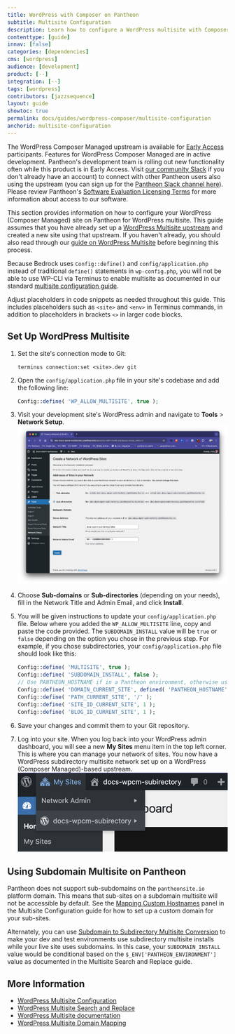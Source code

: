 ```yaml
---
title: WordPress with Composer on Pantheon
subtitle: Multisite Configuration
description: Learn how to configure a WordPress multisite with Composer on Pantheon.
contenttype: [guide]
innav: [false]
categories: [dependencies]
cms: [wordpress]
audience: [development]
product: [--]
integration: [--]
tags: [wordpress]
contributors: [jazzsequence]
layout: guide
showtoc: true
permalink: docs/guides/wordpress-composer/multisite-configuration
anchorid: multisite-configuration
---
```


<Alert title="Early Access" type="info" icon="leaf">

The WordPress Composer Managed upstream is available for [Early Access](/oss-support-levels#early-access) participants. Features for WordPress Composer Managed are in active development. Pantheon's development team is rolling out new functionality often while this product is in Early Access. Visit [our community Slack](https://pantheon-community.slack.com/) if you don't already have an account) to connect with other Pantheon users also using the upstream (you can sign up for the [Pantheon Slack channel here](https://slackin.pantheon.io/)). Please review Pantheon's [Software Evaluation Licensing Terms](https://legal.pantheon.io/#contract-hkqlbwpxo) for more information about access to our software.

</Alert>

This section provides information on how to configure your WordPress (Composer Managed) site on Pantheon for WordPress multisite. This guide assumes that you have already set up a [WordPress Multisite upstream](/guides/multisite/#request-a-wordpress-multisite) and created a new site using that upstream. If you haven't already, you should also read through our [guide on WordPress Multisite](/guides/multisite) before beginning this process.

Because Bedrock uses `Config::define()` and `config/application.php` instead of traditional `define()` statements in `wp-config.php`, you will not be able to use WP-CLI via Terminus to enable multisite as documented in our standard [multisite configuration guide](/guides/multisite/config/).

<Alert title="Note" type="info">

Adjust placeholders in code snippets as needed throughout this guide. This includes placeholders such as `<site>` and `<env>` in Terminus commands, in addition to placeholders in brackets `<>` in larger code blocks.

</Alert>

## Set Up WordPress Multisite

1. Set the site's connection mode to Git:

    ```bash{promptUser: user}
    terminus connection:set <site>.dev git
    ```
2. Open the `config/application.php` file in your site's codebase and add the following line:

	```php
	Config::define( 'WP_ALLOW_MULTISITE', true );
	```
3. Visit your development site's WordPress admin and navigate to **Tools** > **Network Setup**.
    ![Network Setup page](../../../images/wordpress-composer/04-multisite-network-setup.png)
4. Choose **Sub-domains** or **Sub-directories** (depending on your needs), fill in the Network Title and Admin Email, and click **Install**.
5. You will be given instructions to update your `config/application.php` file. Below where you added the `WP_ALLOW_MULTISITE` line, copy and paste the code provided. The `SUBDOMAIN_INSTALL` value will be `true` or `false` depending on the option you chose in the previous step. For example, if you chose subdirectories, your `config/application.php` file should look like this:

	```php
	Config::define( 'MULTISITE', true );
	Config::define( 'SUBDOMAIN_INSTALL', false );
	// Use PANTHEON_HOSTNAME if in a Pantheon environment, otherwise use HTTP_HOST.
	Config::define( 'DOMAIN_CURRENT_SITE', defined( 'PANTHEON_HOSTNAME' ) ? PANTHEON_HOSTNAME : $_SERVER['HTTP_HOST'] );
	Config::define( 'PATH_CURRENT_SITE', '/' );
	Config::define( 'SITE_ID_CURRENT_SITE', 1 );
	Config::define( 'BLOG_ID_CURRENT_SITE', 1 );
	```
6. Save your changes and commit them to your Git repository.
7. Log into your site. When you log back into your WordPress admin dashboard, you will see a new **My Sites** menu item in the top left corner. This is where you can manage your network of sites. You now have a WordPress subdirectory multisite network set up on a WordPress (Composer Managed)-based upstream.
	![My Sites](../../../images/wordpress-composer/04-multisite-my-sites.png)
	
## Using Subdomain Multisite on Pantheon

Pantheon does not support sub-subdomains on the `pantheonsite.io` platform domain. This means that sub-sites on a subdomain multisite will not be accessible by default. See the [Mapping Custom Hostnames](/guides/multisite/config/#map-custom-hostnames-subdomain-configurations-only) panel in the Multisite Configuration guide for how to set up a custom domain for your sub-sites.

Alternately, you can use [Subdomain to Subdirectory Multisite Conversion](/guides/multisite/search-replace/#subdomain-to-subdirectory-multisite-conversion) to make your dev and test environments use subdirectory multisite installs while your live site uses subdomains. In this case, your `SUBDOMAIN_INSTALL` value would be conditional based on the `$_ENV['PANTHEON_ENVIRONMENT']` value as documented in the Multisite Search and Replace guide.

## More Information

* [WordPress Multisite Configuration](/guides/multisite/config/)
* [WordPress Multisite Search and Replace](/guides/multisite/search-replace/)
* [WordPress Multisite documentation](https://developer.wordpress.org/advanced-administration/multisite/)
* [WordPress Multisite Domain Mapping](https://developer.wordpress.org/advanced-administration/multisite/domain-mapping/)

